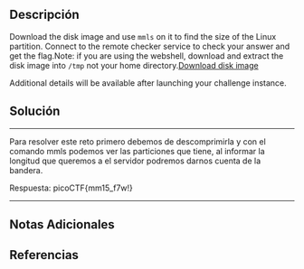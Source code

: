 ## Descripción
Download the disk image and use `mmls` on it to find the size of the Linux partition. Connect to the remote checker service to check your answer and get the flag.Note: if you are using the webshell, download and extract the disk image into `/tmp` not your home directory.[Download disk image](https://artifacts.picoctf.net/c/164/disk.img.gz)

Additional details will be available after launching your challenge instance.
## Solución

***
Para resolver este reto primero debemos de descomprimirla y con el comando mmls podemos ver las particiones que tiene, al informar la longitud que queremos a el servidor podremos darnos cuenta de la bandera.

Respuesta: picoCTF{mm15_f7w!}
***
## Notas Adicionales

## Referencias